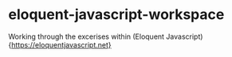 # eloquent-javascript-workspace

Working through the excerises within (Eloquent Javascript){https://eloquentjavascript.net}
